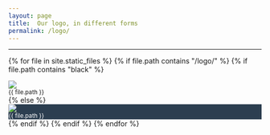 ```yaml
---
layout: page
title:  Our logo, in different forms
permalink: /logo/
---
```


- - -

{% for file in site.static_files %}
  {% if file.path contains "/logo/" %}
  	{% if file.path contains "black" %}
<div class="col-sm-6">
  <div class="thumbnail">
    <a href="{{ file.path | prepend: site.baseurl }}"><img src="{{ file.path | prepend: site.baseurl}}"/></a>
    <div class="caption">
      <small>{{ file.path }}</small>
    </div>
  </div>
</div>
		{% else %}
<div class="col-sm-6">
  <div class="thumbnail" style="background-color: #2c3e50;">
    <a href="{{ file.path | prepend: site.baseurl }}"><img src="{{ file.path | prepend: site.baseurl}}"/></a>
    <div class="caption" style="color: white;">
      <small>{{ file.path }}</small>
    </div>
  </div>
</div>
		{% endif %}
  {% endif %}
{% endfor %}